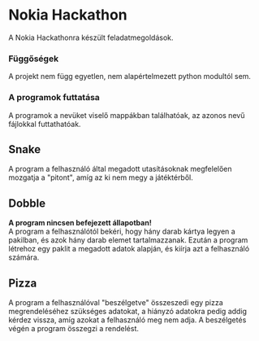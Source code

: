 # Nokia Hackathon
A Nokia Hackathonra készült feladatmegoldások.

### Függőségek
A projekt nem függ egyetlen, nem alapértelmezett python modultól sem.

### A programok futtatása
A programok a nevüket viselő mappákban találhatóak, az azonos nevű fájlokkal futtathatóak.

## Snake
A program a felhasználó által megadott utasításoknak megfelelően mozgatja a "pitont", amíg az ki nem megy a játéktérből.

## Dobble
**A program nincsen befejezett állapotban!**  
A program a felhasználótól bekéri, hogy hány darab kártya legyen a pakilban, és azok hány darab elemet tartalmazzanak. Ezután a program létrehoz egy paklit a megadott adatok alapján, és kiírja azt a felhasználó számára.

## Pizza
A program a felhasználóval "beszélgetve" összeszedi egy pizza megrendeléséhez szükséges adatokat, a hiányzó adatokra pedig addig kérdez vissza, amíg azokat a felhasználó meg nem adja.
A beszélgetés végén a program összegzi a rendelést.